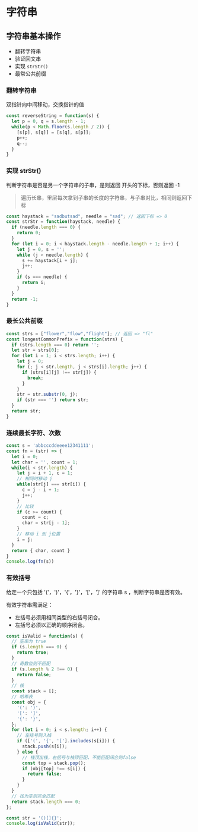 # 字符串


## 字符串基本操作

- 翻转字符串
- 验证回文串
- 实现 `strStr()`
- 最常公共前缀



### 翻转字符串

双指针向中间移动，交换指针的值

```js
const reverseString = function(s) {
  let p = 0, q = s.length - 1;
  while(p < Math.floor(s.length / 2)) {
    [s[p], s[q]] = [s[q], s[p]];
    p++;
    q--;
  }
}
```


### 实现 strStr()

判断字符串是否是另一个字符串的子串，是则返回 开头的下标，否则返回 -1

> 遍历长串，里层每次拿到子串的长度的字符串，与子串对比，相同则返回下标

```js
const haystack = "sadbutsad", needle = "sad"; // 返回下标 => 0
const strStr = function(haystack, needle) {
  if (needle.length === 0) {
    return 0;
  }
  for (let i = 0; i < haystack.length - needle.length + 1; i++) {
    let j = 0, s = '';
    while (j < needle.length) {
      s += haystack[i + j];
      j++;
    }
    if (s === needle) {
      return i;
    }
  }
  return -1;
}
```


### 最长公共前缀

```js
const strs = ["flower","flow","flight"]; // 返回 => "fl"
const longestCommonPrefix = function(strs) {
  if (strs.length === 0) return '';
  let str = strs[0];
  for (let i = 1; i < strs.length; i++) {
    let j = 0;
    for (; j < str.length, j < strs[i].length; j++) {
      if (strs[i][j] !== str[j]) {
        break;
      }
    }
    str = str.substr(0, j);
    if (str === '') return str;
  }
  return str;
}
```



### 连续最长字符、次数

```js
const s = 'abbcccddeeee12341111';
const fn = (str) => {
  let i = 0;
  let char = '', count = 1;
  while(i < str.length) {
    let j = i + 1, c = 1;
    // 相同时移动 j
    while(str[j] === str[i]) {
      c = j - i + 1;
      j++;
    }
    // 比较
    if (c >= count) {
      count = c;
      char = str[j - 1];
    }
    // 移动 i 到 j位置
    i = j;
  }
  return { char, count }
}
console.log(fn(s))
```


### 有效括号

给定一个只包括 '('，')'，'{'，'}'，'['，']' 的字符串 s ，判断字符串是否有效。

有效字符串需满足：
- 左括号必须用相同类型的右括号闭合。
- 左括号必须以正确的顺序闭合。

```js
const isValid = function(s) {
  // 空串为 true
  if (s.length === 0) {
    return true;
  }
  // 奇数位则不匹配
  if (s.length % 2 !== 0) {
    return false;
  }
  // 栈
  const stack = [];
  // 哈希表
  const obj = {
    '(': ')',
    '[': ']',
    '{': '}',
  };
  for (let i = 0; i < s.length; i++) {
    // 左括号则入栈
    if (['(', '{', '['].includes(s[i])) {
      stack.push(s[i]);
    } else {
      // 栈顶出栈，右括号与栈顶匹配，不能匹配闭合则false
      const top = stack.pop();
      if (obj[top] !== s[i]) {
        return false;
      }
    }
  }
  // 栈为空则完全匹配
  return stack.length === 0;
};

const str = '()[]{}';
console.log(isValid(str));
```
